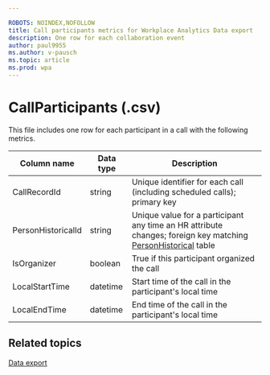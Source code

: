 ```yaml
---

ROBOTS: NOINDEX,NOFOLLOW
title: Call participants metrics for Workplace Analytics Data export
description: One row for each collaboration event
author: paul9955
ms.author: v-pausch
ms.topic: article
ms.prod: wpa
---
```


# CallParticipants (.csv)

This file includes one row for each participant in a call with the following metrics.
  
|Column name|Data type|Description|      
|-----------------|---------------|-----------------|      
| CallRecordId | string | Unique identifier for each call (including scheduled calls); primary key  |
| PersonHistoricalId | string | Unique value for a participant any time an HR attribute changes; foreign key matching [PersonHistorical](./PersonHistorical.md) table |
| IsOrganizer | boolean | True if this participant organized the call |
| LocalStartTime | datetime | Start time of the call in the participant's local time |
| LocalEndTime | datetime | End time of the call in the participant's local time |

## Related topics

[Data export](./data-access.md)
